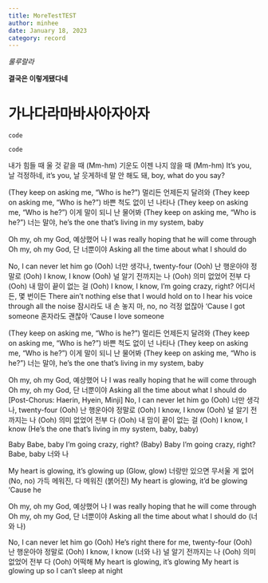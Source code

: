 ```yaml
---
title: MoreTestTEST
author: minhee
date: January 18, 2023
category: record
---
```


_룰루랄라_

**결국은 이렇게됐다네**

# 가나다라마바사아자아자

```
code
```

`code`

내가 힘들 때 울 것 같을 때 (Mm-hm)
기운도 이젠 나지 않을 때 (Mm-hm)
It’s you, 날 걱정하네, it’s you, 날 웃게하네
말 안 해도 돼, boy, what do you say?

(They keep on asking me, “Who is he?”)
멀리든 언제든지 달려와
(They keep on asking me, “Who is he?”)
바쁜 척도 없이 넌 나타나
(They keep on asking me, “Who is he?”)
이게 말이 되니 난 물어봐
(They keep on asking me, “Who is he?”)
너는 말야, he’s the one that’s living in my system, baby

Oh my, oh my God, 예상했어 나
I was really hoping that he will come through
Oh my, oh my God, 단 너뿐이야
Asking all the time about what I should do

No, I can never let him go (Ooh)
너만 생각나, twenty-four (Ooh)
난 행운아야 정말로 (Ooh)
I know, I know (Ooh)
널 알기 전까지는 나 (Ooh)
의미 없었어 전부 다 (Ooh)
내 맘이 끝이 없는 걸 (Ooh)
I know, I know, I’m going crazy, right?
어디서든, 몇 번이든
There ain’t nothing else that I would hold on to
I hear his voice through all the noise
잠시라도 내 손 놓지 마, no, no
걱정 없잖아
‘Cause I got someone
혼자라도 괜찮아
‘Cause I love someone

(They keep on asking me, “Who is he?”)
멀리든 언제든지 달려와
(They keep on asking me, “Who is he?”)
바쁜 척도 없이 넌 나타나
(They keep on asking me, “Who is he?”)
이게 말이 되니 난 물어봐
(They keep on asking me, “Who is he?”)
너는 말야, he’s the one that’s living in my system, baby

Oh my, oh my God, 예상했어 나
I was really hoping that he will come through
Oh my, oh my God, 단 너뿐이야
Asking all the time about what I should do
[Post-Chorus: Haerin, Hyein, Minji]
No, I can never let him go (Ooh)
너만 생각나, twenty-four (Ooh)
난 행운아야 정말로 (Ooh)
I know, I know (Ooh)
널 알기 전까지는 나 (Ooh)
의미 없었어 전부 다 (Ooh)
내 맘이 끝이 없는 걸 (Ooh)
I know, I know (He’s the one that’s living in my system, baby, baby)

Baby
Babe, baby
I’m going crazy, right? (Baby)
Baby
I’m going crazy, right?
Babe, baby
너와 나

My heart is glowing, it’s glowing up (Glow, glow)
너랑만 있으면 무서울 게 없어 (No, no)
가득 메워진, 다 메워진 (붉어진)
My heart is glowing, it’d be glowing
‘Cause he

Oh my, oh my God, 예상했어 나
I was really hoping that he will come through
Oh my, oh my God, 단 너뿐이야
Asking all the time about what I should do (너와 나)

No, I can never let him go (Ooh)
He’s right there for me, twenty-four (Ooh)
난 행운아야 정말로 (Ooh)
I know, I know (너와 나)
널 알기 전까지는 나 (Ooh)
의미 없었어 전부 다 (Ooh)
어떡해
My heart is glowing, it’s glowing
My heart is glowing up so I can’t sleep at night
